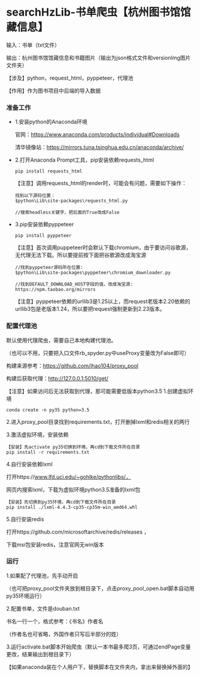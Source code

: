 searchHzLib-书单爬虫【杭州图书馆馆藏信息】
=======



输入：书单（txt文件）

输出：杭州图书馆馆藏信息和书籍图片（输出为json格式文件和versionImg图片文件夹）

【涉及】python，request_html，pyppeteer，代理池

【作用】作为图书项目中后端的导入数据



###  准备工作

- 1.安装python的Anaconda环境

  官网：https://www.anaconda.com/products/individual#Downloads

  清华镜像站：https://mirrors.tuna.tsinghua.edu.cn/anaconda/archive/

  

- 2.打开Anaconda Prompt工具，pip安装依赖requests_html

  ```
  pip install requests_html
  ```

  【注意】调用requests_html的render时，可能会有问题，需要如下操作：

  ```
  找到以下源码位置：
  $python\Lib\site-packages\requests_html.py
  
  //搜索headless关键字，把后面的True改成False
  ```

  

- 3.pip安装依赖pyppeteer

  ```
  pip install pyppeteer
  ```

  【注意】首次调用puppeteer时会默认下载chromium，由于要访问谷歌源，无代理无法下载。所以要提前按下面把谷歌源改成淘宝源

  ```
  //找到pyppeteer源码所在位置:
  $python\Lib\site-packages\pyppeteer\chromium_downloader.py
  
  //找到DEFAULT_DOWNLOAD_HOST字段的值，改成淘宝源:
  https://npm.taobao.org/mirrors
  ```

  【注意】pyppeteer依赖的urllib3是1.25以上，而request老版本2.20依赖的urllib3包是老版本1.24，所以要把request强制更新到2.23版本。

  

###  配置代理池

默认使用代理爬虫，需要自己本地构建代理池。

（也可以不用，只要把入口文件rb_spyder.py中useProxy变量改为False即可）



构建来源参考：https://github.com/jhao104/proxy_pool

构建后获取代理：http://127.0.0.1:5010/get/



【注意】如果访问后无法获取到代理，那可能需要低版本python3.5
1.创建虚拟环境

```
conda create -n py35 python=3.5
```
2.进入proxy_pool目录找到requirements.txt，打开删掉lxml和redis相关的两行

3.激活虚拟环境，安装依赖

```
【安装】先activate py35切换到环境，再cd到下载文件所在目录
pip install -r requirements.txt
```

4.自行安装依赖lxml

打开https://www.lfd.uci.edu/~gohlke/pythonlibs/，

网页内搜索lxml，下载为虚拟环境python3.5准备的lxml包

```
【安装】先切换到py35环境，再cd到下载文件所在目录
pip install ./lxml-4.4.3-cp35-cp35m-win_amd64.whl
```

5.自行安装redis

打开https://github.com/microsoftarchive/redis/releases ，

下载msi包安装redis，注意官网无win版本



###  运行

1.如果配了代理池，先手动开启

（也可把proxy_pool文件夹放到根目录下，点击proxy_pool_open.bat脚本自动用py35环境运行）



2.配置书单，文件是douban.txt

书名一行一个，格式参考：《书名》作者名 

（作者名也可省略，外国作者只写后半部分的姓）



3.运行activate.bat脚本开始爬虫（默认一本书最多爬3页，可通过endPage变量更改，结果输出到根目录下）

【如果anaconda装在个人用户下，替换脚本在文件夹内，拿出来替换掉外面的】